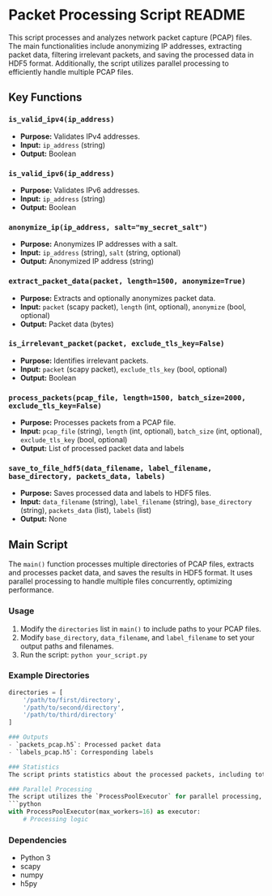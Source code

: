 # Packet Processing Script README

This script processes and analyzes network packet capture (PCAP) files. The main functionalities include anonymizing IP addresses, extracting packet data, filtering irrelevant packets, and saving the processed data in HDF5 format. Additionally, the script utilizes parallel processing to efficiently handle multiple PCAP files.

## Key Functions

### `is_valid_ipv4(ip_address)`
- **Purpose:** Validates IPv4 addresses.
- **Input:** `ip_address` (string)
- **Output:** Boolean

### `is_valid_ipv6(ip_address)`
- **Purpose:** Validates IPv6 addresses.
- **Input:** `ip_address` (string)
- **Output:** Boolean

### `anonymize_ip(ip_address, salt="my_secret_salt")`
- **Purpose:** Anonymizes IP addresses with a salt.
- **Input:** `ip_address` (string), `salt` (string, optional)
- **Output:** Anonymized IP address (string)

### `extract_packet_data(packet, length=1500, anonymize=True)`
- **Purpose:** Extracts and optionally anonymizes packet data.
- **Input:** `packet` (scapy packet), `length` (int, optional), `anonymize` (bool, optional)
- **Output:** Packet data (bytes)

### `is_irrelevant_packet(packet, exclude_tls_key=False)`
- **Purpose:** Identifies irrelevant packets.
- **Input:** `packet` (scapy packet), `exclude_tls_key` (bool, optional)
- **Output:** Boolean

### `process_packets(pcap_file, length=1500, batch_size=2000, exclude_tls_key=False)`
- **Purpose:** Processes packets from a PCAP file.
- **Input:** `pcap_file` (string), `length` (int, optional), `batch_size` (int, optional), `exclude_tls_key` (bool, optional)
- **Output:** List of processed packet data and labels

### `save_to_file_hdf5(data_filename, label_filename, base_directory, packets_data, labels)`
- **Purpose:** Saves processed data and labels to HDF5 files.
- **Input:** `data_filename` (string), `label_filename` (string), `base_directory` (string), `packets_data` (list), `labels` (list)
- **Output:** None

## Main Script

The `main()` function processes multiple directories of PCAP files, extracts and processes packet data, and saves the results in HDF5 format. It uses parallel processing to handle multiple files concurrently, optimizing performance.

### Usage
1. Modify the `directories` list in `main()` to include paths to your PCAP files.
2. Modify `base_directory`, `data_filename`, and `label_filename` to set your output paths and filenames.
3. Run the script: `python your_script.py`

### Example Directories
```python
directories = [
    '/path/to/first/directory',
    '/path/to/second/directory',
    '/path/to/third/directory'
]

### Outputs
- `packets_pcap.h5`: Processed packet data
- `labels_pcap.h5`: Corresponding labels

### Statistics
The script prints statistics about the processed packets, including total packets processed.

### Parallel Processing
The script utilizes the `ProcessPoolExecutor` for parallel processing, with the number of workers set to 8. Adjust the number of workers as needed:
```python
with ProcessPoolExecutor(max_workers=16) as executor:
    # Processing logic
```
### Dependencies
- Python 3
- scapy
- numpy
- h5py
